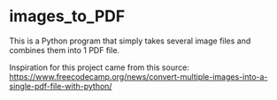 # images_to_PDF

This is a Python program that simply takes several image files and combines them into 1 PDF file.

Inspiration for this project came from this source: https://www.freecodecamp.org/news/convert-multiple-images-into-a-single-pdf-file-with-python/
